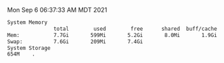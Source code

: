 Mon Sep  6 06:37:33 AM MDT 2021
```bash
System Memory
               total        used        free      shared  buff/cache   available
Mem:           7.7Gi       599Mi       5.2Gi       8.0Mi       1.9Gi       6.8Gi
Swap:          7.6Gi       209Mi       7.4Gi
System Storage
654M	.
```
```bash
